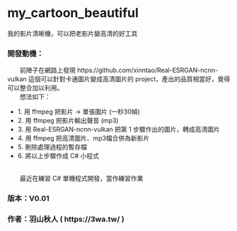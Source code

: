 # my_cartoon_beautiful
我的影片清晰機，可以把老影片變高清的好工具

<h3>開發動機：</h3>
　　前陣子在網路上發現 https://github.com/xinntao/Real-ESRGAN-ncnn-vulkan
這個可以針對卡通圖片變成高清圖片的 project，產出的品質相當好，覺得可以整合加以利用。<br>
　　想法如下：<br>
	<ul>
		<li>1. 用 ffmpeg 把影片 → 單張圖片 (一秒30幀)</li>
		<li>2. 用 ffmpeg 把影片輸出聲音 (mp3)</li>
		<li>3. 用 Real-ESRGAN-ncnn-vulkan 把第 1 步驟作出的圖片，轉成高清圖片</li>
		<li>4. 用 ffmpeg 把高清圖片、mp3檔合併為新影片</li>
		<li>5. 刪除處理過程的暫存檔</li>
		<li>6. 將以上步驟作成 C# 小程式</li>
	</ul>
	<br>
　　最近在練習 C# 單機程式開發，當作練習作業
<h3>版本：V0.01</h3>
<h3>作者：羽山秋人 ( https://3wa.tw/ )</h3>
